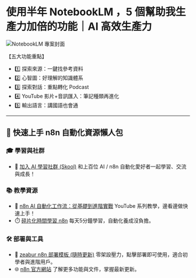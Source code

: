 # 使用半年 NotebookLM ，5 個幫助我生產力加倍的功能｜AI 高效生產力

![NotebookLM 專案封面](https://github.com/qwedsazxc78/ai-automation-n8n/blob/main/n8n/31-5-tips-notebooklm/cover.png?raw=true)

【五大功能重點】
* 1️⃣ 探索來源：一鍵找參考資料
* 2️⃣ 心智圖：好理解的知識體系
* 3️⃣ 探索對話：重點轉化 Podcast
* 4️⃣ YouTube 影片+音訊匯入：筆記種類再進化
* 5️⃣ 輸出語言：講國語也會通

---

## 🚀 快速上手 n8n 自動化資源懶人包

### 🎓 學習與社群

* 🔗 [加入 AI 學習社群 (Skool)](https://www.skool.com/ai-brain-alex/about?ref=5dde9b20e8e7432aa9a01df6e89685f4)
  和上百位 AI / n8n 自動化愛好者一起學習、交流與成長！

### 📚 教學資源

* 🎥 [n8n AI 自動化工作流：從基礎到進階實戰](https://youtube.com/playlist?list=PLUf88uk7T54I83MBdbuXgUuA8rVklF4FA&si=wHsQw8YJu-erSdLd)
  YouTube 系列教學，邊看邊做快速上手！
* ⏱️ [碎片化時間學習 n8n](https://youtube.com/playlist?list=PLUf88uk7T54Iv6LV2NFgdTghaX2cPhtgH&si=G3gj2qn179ZFUqAZ)
  每天5分鐘學習，自動化養成沒負擔。

### 🛠️ 部署與工具

* 🧩 [zeabur n8n 部署模板 (隨時更新)](https://zeabur.com/zh-TW/templates/0TUVZ7?referralCode=qwedsazxc78)
  零架設壓力，點擊部署即可使用，適合初學者與進階用戶。
* 🌐 [n8n 官方網站](https://n8n.io/)
  了解更多功能與文件，掌握最新更新。
